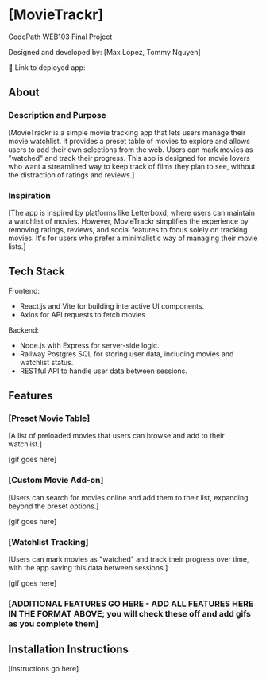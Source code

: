 # [MovieTrackr]

CodePath WEB103 Final Project

Designed and developed by: [Max Lopez, Tommy Nguyen]

🔗 Link to deployed app:

## About

### Description and Purpose

[MovieTrackr is a simple movie tracking app that lets users manage their movie watchlist. It provides a preset table of movies to explore and allows users to add their own selections from the web. Users can mark movies as "watched" and track their progress. This app is designed for movie lovers who want a streamlined way to keep track of films they plan to see, without the distraction of ratings and reviews.]

### Inspiration

[The app is inspired by platforms like Letterboxd, where users can maintain a watchlist of movies. However, MovieTrackr simplifies the experience by removing ratings, reviews, and social features to focus solely on tracking movies. It's for users who prefer a minimalistic way of managing their movie lists.]

## Tech Stack

Frontend: 
- React.js and Vite for building interactive UI components.
- Axios for API requests to fetch movies

Backend:
- Node.js with Express for server-side logic.
- Railway Postgres SQL for storing user data, including movies and watchlist status.
- RESTful API to handle user data between sessions.

## Features

### [Preset Movie Table]

[A list of preloaded movies that users can browse and add to their watchlist.]

[gif goes here]

### [Custom Movie Add-on]

[Users can search for movies online and add them to their list, expanding beyond the preset options.]

[gif goes here]

### [Watchlist Tracking]

[Users can mark movies as "watched" and track their progress over time, with the app saving this data between sessions.]

[gif goes here]

### [ADDITIONAL FEATURES GO HERE - ADD ALL FEATURES HERE IN THE FORMAT ABOVE; you will check these off and add gifs as you complete them]

## Installation Instructions

[instructions go here]
